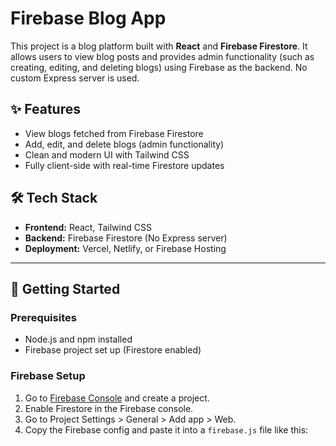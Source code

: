 # Firebase Blog App

This project is a blog platform built with **React** and **Firebase Firestore**. It allows users to view blog posts and provides admin functionality (such as creating, editing, and deleting blogs) using Firebase as the backend. No custom Express server is used.

## ✨ Features

- View blogs fetched from Firebase Firestore
- Add, edit, and delete blogs (admin functionality)
- Clean and modern UI with Tailwind CSS
- Fully client-side with real-time Firestore updates

## 🛠 Tech Stack

- **Frontend:** React, Tailwind CSS
- **Backend:** Firebase Firestore (No Express server)
- **Deployment:** Vercel, Netlify, or Firebase Hosting

---

## 🚀 Getting Started

### Prerequisites

- Node.js and npm installed
- Firebase project set up (Firestore enabled)

### Firebase Setup

1. Go to [Firebase Console](https://console.firebase.google.com/) and create a project.
2. Enable Firestore in the Firebase console.
3. Go to Project Settings > General > Add app > Web.
4. Copy the Firebase config and paste it into a `firebase.js` file like this:


